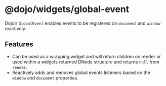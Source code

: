 <span class="citation" data-cites="dojo/widgets/global-event"><span class="citation" data-cites="dojo/widgets/global-event">@dojo/widgets/global-event</span></span>
====================================================================================================================================================================

Dojo’s `GlobalEvent` enables events to be registered on `document` and `window` reactively.

Features
--------

-   Can be used as a wrapping widget and will return children on render or used within a widgets returned DNode structure and returns `null` from `render`.
-   Reactively adds and removes global events listeners based on the `window` and `document` properties.
